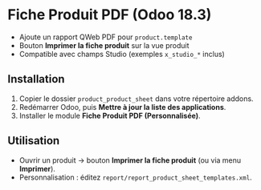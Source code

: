 # Fiche Produit PDF (Odoo 18.3)

- Ajoute un rapport QWeb PDF pour `product.template`
- Bouton **Imprimer la fiche produit** sur la vue produit
- Compatible avec champs Studio (exemples `x_studio_*` inclus)

## Installation
1. Copier le dossier `product_product_sheet` dans votre répertoire addons.
2. Redémarrer Odoo, puis **Mettre à jour la liste des applications**.
3. Installer le module **Fiche Produit PDF (Personnalisée)**.

## Utilisation
- Ouvrir un produit → bouton **Imprimer la fiche produit** (ou via menu **Imprimer**).
- Personnalisation : éditez `report/report_product_sheet_templates.xml`.